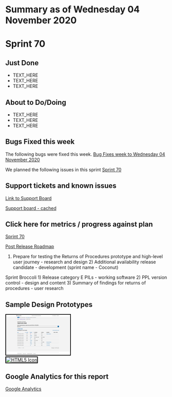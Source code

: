 # Summary as of Wednesday 04 November 2020 

# Sprint 70

## Just Done
* TEXT_HERE
* TEXT_HERE
* TEXT_HERE

## About to Do/Doing
* TEXT_HERE
* TEXT_HERE
* TEXT_HERE

## Bugs Fixed this week
The following bugs were fixed this week.
[Bug Fixes week to Wednesday 04 November 2020](graphs/bugs04112020.png)

We planned the following issues in this sprint 
[Sprint 70](graphs/sprint04112020.png)

## Support tickets and known issues
[Link to Support Board](https://collaboration.homeoffice.gov.uk/jira/secure/RapidBoard.jspa?rapidView=1717&selectedIssue=ASSB-253)

[Support board - cached](graphs/supportBoard04112020.png)

## Click here for metrics / progress against plan
[Sprint 70](graphs/progress04112020.png)

[Post Release Roadmap](graphs/roadmap04112020.png)

1) Prepare for testing the Returns of Procedures prototype and high-level user journey - research and design 2) Additional availability release candidate - development (sprint name - Coconut)

Sprint Broccoli 1) Release category E PILs - working software 2) PPL version control - design and content 3) Summary of findings for returns of procedures - user research

## Sample Design Prototypes
<a href="graphs/proto1_04112020.png"><img src="graphs/proto1_04112020.png" alt="HTML5 Icon" width="200" style="border:2px solid black"></a>
<br>
<a href="graphs/proto2_04112020.png"><img src="graphs/proto2_04112020.png" alt="HTML5 Icon" width="200" style="border:2px solid black"></a>
<br>


## Google Analytics for this report
[Google Analytics](graphs/GA04112020.png)

